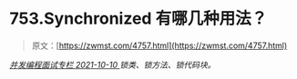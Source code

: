 <!--yml
category: 未分类
date: 0001-01-01 00:00:00
--->

# 753.Synchronized 有哪几种用法？

> 原文：[https://zwmst.com/4757.html](https://zwmst.com/4757.html)

   [ *并发编程面试专栏* ](https://zwmst.com/%e5%b9%b6%e5%8f%91%e7%bc%96%e7%a8%8b%e9%9d%a2%e8%af%95%e4%b8%93%e6%a0%8f)*[ <time datetime="2021-10-10T22:34:08+08:00"> 2021-10-10 </time> ](https://zwmst.com/4757.html)  锁类、锁方法、锁代码块。*